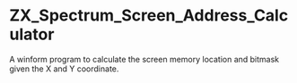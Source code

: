 # ZX_Spectrum_Screen_Address_Calculator
A winform program to calculate the screen memory location and bitmask given the X and Y coordinate.
